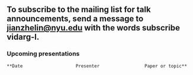 ## To subscribe to the mailing list for talk announcements, send a message to **<jianzhelin@nyu.edu>** with the words subscribe vidarg-l. 
### Upcoming presentations
```
**Date	                  Presenter	                Paper or topic**
```
